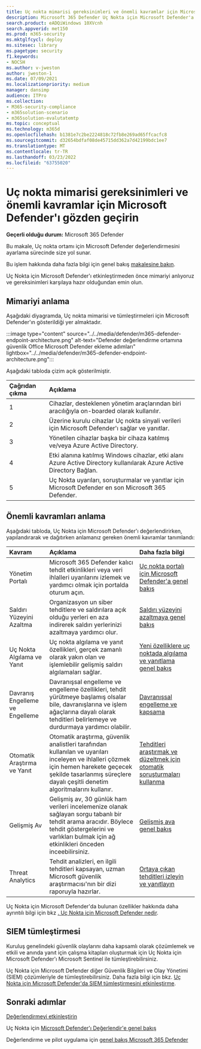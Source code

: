 ```yaml
---
title: Uç nokta mimarisi gereksinimleri ve önemli kavramlar için Microsoft Defender'ı gözden geçirin
description: Microsoft 365 Defender Uç Nokta için Microsoft Defender'a yönelik teknik diyagram, deneme laboratuvarınızı veya pilot ortamınızı oluşturmadan önce Microsoft 365'de kimliği anlamanıza yardımcı olur.
search.product: eADQiWindows 10XVcnh
search.appverid: met150
ms.prod: m365-security
ms.mktglfcycl: deploy
ms.sitesec: library
ms.pagetype: security
f1.keywords:
- NOCSH
ms.author: v-jweston
author: jweston-1
ms.date: 07/09/2021
ms.localizationpriority: medium
manager: dansimp
audience: ITPro
ms.collection:
- M365-security-compliance
- m365solution-scenario
- m365solution-evalutatemtp
ms.topic: conceptual
ms.technology: m365d
ms.openlocfilehash: b1381e7c2be2224818c72fb8e269ad65ffcacfc8
ms.sourcegitcommit: d32654bdfaf08de45715dd362a7d42199bdc1ee7
ms.translationtype: MT
ms.contentlocale: tr-TR
ms.lasthandoff: 03/23/2022
ms.locfileid: "63755020"
---
```

# <a name="review-microsoft-defender-for-endpoint-architecture-requirements-and-key-concepts"></a>Uç nokta mimarisi gereksinimleri ve önemli kavramlar için Microsoft Defender'ı gözden geçirin

**Geçerli olduğu durum:** Microsoft 365 Defender

Bu makale, Uç nokta ortamı için Microsoft Defender değerlendirmesini ayarlama sürecinde size yol sunar.

Bu işlem hakkında daha fazla bilgi için genel bakış [makalesine bakın](eval-defender-endpoint-overview.md).

Uç Nokta için Microsoft Defender'ı etkinleştirmeden önce mimariyi anlıyoruz ve gereksinimleri karşılaya hazır olduğundan emin olun.

## <a name="understand-the-architecture"></a>Mimariyi anlama

Aşağıdaki diyagramda, Uç nokta mimarisi ve tümleştirmeleri için Microsoft Defender'ın gösterildiği yer almaktadır. 

:::image type="content" source="../../media/defender/m365-defender-endpoint-architecture.png" alt-text="Defender değerlendirme ortamına güvenlik Office Microsoft Defender ekleme adımları" lightbox="../../media/defender/m365-defender-endpoint-architecture.png":::

Aşağıdaki tabloda çizim açık gösterilmiştir.

Çağrıdan çıkma | Açıklama
:---|:---|
1 | Cihazlar, desteklenen yönetim araçlarından biri aracılığıyla on-boarded olarak kullanılır. 
2 | Üzerine kurulu cihazlar Uç nokta sinyali verileri için Microsoft Defender'ı sağlar ve yanıtlar.
3 | Yönetilen cihazlar başka bir cihaza katılmış ve/veya Azure Active Directory.
4 | Etki alanına katılmış Windows cihazlar, etki alanı Azure Active Directory kullanılarak Azure Active Directory Bağlan.
5 | Uç Nokta uyarıları, soruşturmalar ve yanıtlar için Microsoft Defender en son Microsoft 365 Defender.

## <a name="understand-key-concepts"></a>Önemli kavramları anlama

Aşağıdaki tabloda, Uç Nokta için Microsoft Defender'ı değerlendirirken, yapılandırarak ve dağıtırken anlamanız gereken önemli kavramlar tanımlandı: 

Kavram | Açıklama | Daha fazla bilgi
:---|:---|:---|
Yönetim Portalı | Microsoft 365 Defender kalıcı tehdit etkinlikleri veya veri ihlalleri uyarılarını izlemek ve yardımcı olmak için portalda oturum açın. | [Uç nokta portalı için Microsoft Defender'a genel bakış](/microsoft-365/security/defender-endpoint/portal-overview)
Saldırı Yüzeyini Azaltma | Organizasyon un siber tehditlere ve saldırılara açık olduğu yerleri en aza indirerek saldırı yerlerinizi azaltmaya yardımcı olur. | [Saldırı yüzeyini azaltmaya genel bakış](/microsoft-365/security/defender-endpoint/overview-attack-surface-reduction)
Uç Nokta Algılama ve Yanıt | Uç nokta algılama ve yanıt özellikleri, gerçek zamanlı olarak yakın olan ve işlemlebilir gelişmiş saldırı algılamaları sağlar. | [Yeni özelliklere uç noktada algılama ve yanıtlama genel bakış](/microsoft-365/security/defender-endpoint/overview-endpoint-detection-response)
Davranış Engelleme ve Engelleme | Davranışsal engelleme ve engelleme özellikleri, tehdit yürütmeye başlamış olsalar bile, davranışlarına ve işlem ağaçlarına dayalı olarak tehditleri belirlemeye ve durdurmaya yardımcı olabilir. | [Davranışsal engelleme ve kapsama](/microsoft-365/security/defender-endpoint/behavioral-blocking-containment)
Otomatik Araştırma ve Yanıt | Otomatik araştırma, güvenlik analistleri tarafından kullanılan ve uyarıları inceleyen ve ihlalleri çözmek için hemen harekete geçecek şekilde tasarlanmış süreçlere dayalı çeşitli denetim algoritmalarını kullanır. | [Tehditleri araştırmak ve düzeltmek için otomatik soruşturmaları kullanma](/microsoft-365/security/defender-endpoint/automated-investigations)
Gelişmiş Av | Gelişmiş av, 30 günlük ham verileri incelemenize olanak sağlayan sorgu tabanlı bir tehdit arama aracıdır. Böylece tehdit göstergelerini ve varlıkları bulmak için ağ etkinlikleri önceden inceebilirsiniz. | [Gelişmiş ava genel bakış](/microsoft-365/security/defender-endpoint/advanced-hunting-overview)
Threat Analytics | Tehdit analizleri, en ilgili tehditleri kapsayan, uzman Microsoft güvenlik araştırmacısı'nın bir dizi raporuyla hazırlar. | [Ortaya çıkan tehditleri izleyin ve yanıtlayın](/microsoft-365/security/defender-endpoint/threat-analytics)


Uç Nokta için Microsoft Defender'da bulunan özellikler hakkında daha ayrıntılı bilgi için bkz [. Uç Nokta için Microsoft Defender nedir](/microsoft-365/security/defender-endpoint/microsoft-defender-endpoint).

## <a name="siem-integration"></a>SIEM tümleştirmesi

Kuruluş genelindeki güvenlik olaylarını daha kapsamlı olarak çözümlemek ve etkili ve anında yanıt için çalışma kitapları oluşturmak için Uç Nokta için Microsoft Defender'ı Microsoft Sentinel ile tümleştirebilirsiniz. 

Uç Nokta için Microsoft Defender diğer Güvenlik Bilgileri ve Olay Yönetimi (SIEM) çözümleriyle de tümleştirebilirsiniz. Daha fazla bilgi için bkz. [Uç Nokta için Microsoft Defender'da SIEM tümleştirmesini etkinleştirme](/microsoft-365/security/defender-endpoint/enable-siem-integration).


## <a name="next-steps"></a>Sonraki adımlar
[Değerlendirmeyi etkinleştirin](eval-defender-endpoint-enable-eval.md)

Uç Nokta için [Microsoft Defender'ı Değerlendir'e genel bakış](eval-defender-endpoint-overview.md)

Değerlendirme ve pilot uygulama için [genel bakış Microsoft 365 Defender](eval-overview.md)
